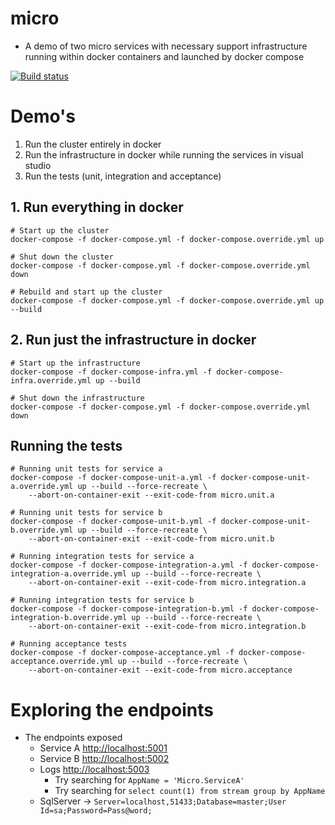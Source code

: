 # micro
- A demo of two micro services with necessary support infrastructure running within docker containers and launched by docker compose

[![Build status](https://ci.appveyor.com/api/projects/status/e29quxiplixm9v7x?svg=true)](https://ci.appveyor.com/project/PeterKneale/micro)

# Demo's

1. Run the cluster entirely in docker
2. Run the infrastructure in docker while running the services in visual studio
3. Run the tests (unit, integration and acceptance)

## 1. Run everything in docker

```
# Start up the cluster
docker-compose -f docker-compose.yml -f docker-compose.override.yml up

# Shut down the cluster
docker-compose -f docker-compose.yml -f docker-compose.override.yml down

# Rebuild and start up the cluster
docker-compose -f docker-compose.yml -f docker-compose.override.yml up --build
```

## 2. Run just the infrastructure in docker

```
# Start up the infrastructure
docker-compose -f docker-compose-infra.yml -f docker-compose-infra.override.yml up --build

# Shut down the infrastructure
docker-compose -f docker-compose.yml -f docker-compose.override.yml down
```

## Running the tests
```
# Running unit tests for service a
docker-compose -f docker-compose-unit-a.yml -f docker-compose-unit-a.override.yml up --build --force-recreate \
    --abort-on-container-exit --exit-code-from micro.unit.a

# Running unit tests for service b
docker-compose -f docker-compose-unit-b.yml -f docker-compose-unit-b.override.yml up --build --force-recreate \
    --abort-on-container-exit --exit-code-from micro.unit.b

# Running integration tests for service a
docker-compose -f docker-compose-integration-a.yml -f docker-compose-integration-a.override.yml up --build --force-recreate \
    --abort-on-container-exit --exit-code-from micro.integration.a

# Running integration tests for service b
docker-compose -f docker-compose-integration-b.yml -f docker-compose-integration-b.override.yml up --build --force-recreate \
    --abort-on-container-exit --exit-code-from micro.integration.b

# Running acceptance tests
docker-compose -f docker-compose-acceptance.yml -f docker-compose-acceptance.override.yml up --build --force-recreate \
    --abort-on-container-exit --exit-code-from micro.acceptance
```


# Exploring the endpoints

- The endpoints exposed
    - Service A [http://localhost:5001](http://localhost:5001)
    - Service B [http://localhost:5002](http://localhost:5002)
    - Logs [http://localhost:5003](http://localhost:5003)
        - Try searching for `AppName = 'Micro.ServiceA'`
        - Try searching for `select count(1) from stream group by AppName`
    - SqlServer -> `Server=localhost,51433;Database=master;User Id=sa;Password=Pass@word;`

